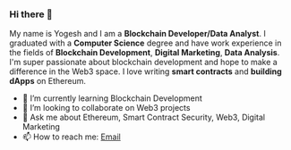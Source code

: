 ### Hi there 👋

My name is Yogesh and I am a **Blockchain Developer/Data Analyst**. I graduated with a **Computer Science** degree and have work experience in the fields of **Blockchain Development**, **Digital Marketing**, **Data Analysis**. I'm super passionate about blockchain development and hope to make a difference in the Web3 space. I love writing **smart contracts** and **building dApps** on Ethereum.


- 🌱 I’m currently learning Blockchain Development
- 👯 I’m looking to collaborate on Web3 projects
- 💬 Ask me about Ethereum, Smart Contract Security, Web3, Digital Marketing
- 📫 How to reach me: [Email](mailto:yogeshjs.eth@gmail.com)
